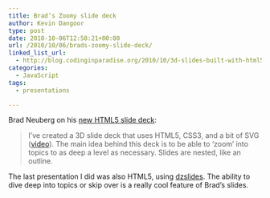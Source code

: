 ```yaml
---
title: Brad’s Zoomy slide deck
author: Kevin Dangoor
type: post
date: 2010-10-06T12:58:21+00:00
url: /2010/10/06/brads-zoomy-slide-deck/
linked_list_url:
  - http://blog.codinginparadise.org/2010/10/3d-slides-built-with-html5-css3-and-svg.html
categories:
  - JavaScript
tags:
  - presentations

---
```

Brad Neuberg on his [new HTML5 slide deck][1]:

> I&#8217;ve created a 3D slide deck that uses HTML5, CSS3, and a bit of SVG ([video][2]). The main idea behind this deck is to be able to &#8216;zoom&#8217; into topics to as deep a level as necessary. Slides are nested, like an outline. 

The last presentation I did was also HTML5, using [dzslides][3]. The ability to dive deep into topics or skip over is a really cool feature of Brad&#8217;s slides.

 [1]: http://blog.codinginparadise.org/2010/10/3d-slides-built-with-html5-css3-and-svg.html
 [2]: http://vimeo.com/15573974
 [3]: http://paulrouget.com/dzslides/
